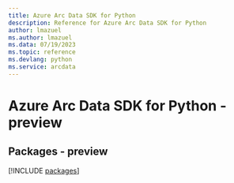```yaml
---
title: Azure Arc Data SDK for Python
description: Reference for Azure Arc Data SDK for Python
author: lmazuel
ms.author: lmazuel
ms.data: 07/19/2023
ms.topic: reference
ms.devlang: python
ms.service: arcdata
---
```

# Azure Arc Data SDK for Python - preview
## Packages - preview
[!INCLUDE [packages](arc-data-index.md)]